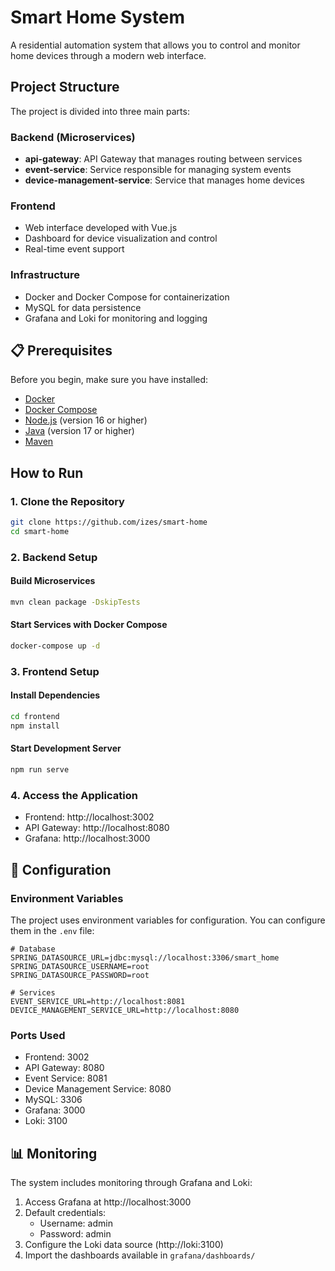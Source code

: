 # Smart Home System

A residential automation system that allows you to control and monitor home devices through a modern web interface.

## Project Structure

The project is divided into three main parts:

### Backend (Microservices)

- **api-gateway**: API Gateway that manages routing between services
- **event-service**: Service responsible for managing system events
- **device-management-service**: Service that manages home devices

### Frontend

- Web interface developed with Vue.js
- Dashboard for device visualization and control
- Real-time event support

### Infrastructure

- Docker and Docker Compose for containerization
- MySQL for data persistence
- Grafana and Loki for monitoring and logging

## 📋 Prerequisites

Before you begin, make sure you have installed:

- [Docker](https://docs.docker.com/get-docker/)
- [Docker Compose](https://docs.docker.com/compose/install/)
- [Node.js](https://nodejs.org/) (version 16 or higher)
- [Java](https://adoptium.net/) (version 17 or higher)
- [Maven](https://maven.apache.org/download.cgi)

## How to Run

### 1. Clone the Repository

```bash
git clone https://github.com/izes/smart-home
cd smart-home
```

### 2. Backend Setup

#### Build Microservices

```bash
mvn clean package -DskipTests
```

#### Start Services with Docker Compose

```bash
docker-compose up -d
```

### 3. Frontend Setup

#### Install Dependencies

```bash
cd frontend
npm install
```

#### Start Development Server

```bash
npm run serve
```

### 4. Access the Application

- Frontend: http://localhost:3002
- API Gateway: http://localhost:8080
- Grafana: http://localhost:3000

## 🔧 Configuration

### Environment Variables

The project uses environment variables for configuration. You can configure them in the `.env` file:

```env
# Database
SPRING_DATASOURCE_URL=jdbc:mysql://localhost:3306/smart_home
SPRING_DATASOURCE_USERNAME=root
SPRING_DATASOURCE_PASSWORD=root

# Services
EVENT_SERVICE_URL=http://localhost:8081
DEVICE_MANAGEMENT_SERVICE_URL=http://localhost:8080
```

### Ports Used

- Frontend: 3002
- API Gateway: 8080
- Event Service: 8081
- Device Management Service: 8080
- MySQL: 3306
- Grafana: 3000
- Loki: 3100

## 📊 Monitoring

The system includes monitoring through Grafana and Loki:

1. Access Grafana at http://localhost:3000
2. Default credentials:
   - Username: admin
   - Password: admin
3. Configure the Loki data source (http://loki:3100)
4. Import the dashboards available in `grafana/dashboards/`
